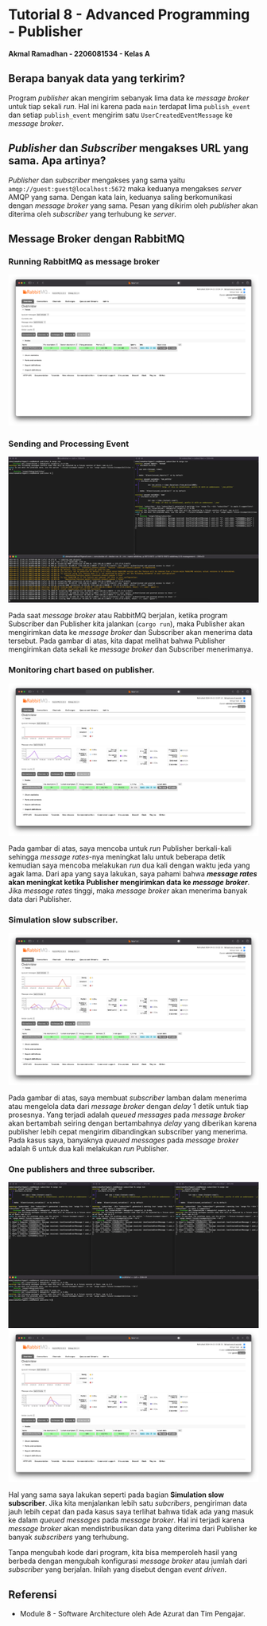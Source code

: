 # Tutorial 8 - Advanced Programming - Publisher
**Akmal Ramadhan - 2206081534 - Kelas A**

## Berapa banyak data yang terkirim?
Program _publisher_ akan mengirim sebanyak lima data ke _message broker_ untuk tiap sekali _run_. Hal ini karena pada `main` terdapat lima `publish_event` dan setiap `publish_event` mengirim satu `UserCreatedEventMessage` ke _message broker_.

## _Publisher_ dan _Subscriber_ mengakses URL yang sama. Apa artinya?
_Publisher_ dan _subscriber_ mengakses yang sama yaitu `amqp://guest:guest@localhost:5672` maka keduanya mengakses _server_ AMQP yang sama. Dengan kata lain, keduanya saling berkomunikasi dengan _message broker_ yang sama. Pesan yang dikirim oleh _publisher_ akan diterima oleh _subscriber_ yang terhubung ke _server_.

## Message Broker dengan RabbitMQ
### Running RabbitMQ as message broker
<img src="image/img_0.png">

### Sending and Processing Event
<img src="image/img_1.png">

Pada saat _message broker_ atau RabbitMQ berjalan, ketika program Subscriber dan Publisher kita jalankan (`cargo run`), maka Publisher akan mengirimkan data ke _message broker_ dan Subscriber akan menerima data tersebut. Pada gambar di atas, kita dapat melihat bahwa Publisher mengirimkan data sekali ke _message broker_ dan Subscriber menerimanya.

### Monitoring chart based on publisher.
<img src="image/img_2.png">

Pada gambar di atas, saya mencoba untuk _run_ Publisher berkali-kali sehingga _message rates_-nya meningkat lalu untuk beberapa detik kemudian saya mencoba melakukan _run_ dua kali dengan waktu jeda yang agak lama. Dari apa yang saya lakukan, saya pahami bahwa **_message rates_ akan meningkat ketika Publisher mengirimkan data ke _message broker_**. Jika _message rates_ tinggi, maka _message broker_ akan menerima banyak data dari Publisher.

### Simulation slow subscriber.
<img src="image/img_3.png">

Pada gambar di atas, saya membuat _subscriber_ lamban dalam menerima atau mengelola data dari _message broker_ dengan _delay_ 1 detik untuk tiap prosesnya. Yang terjadi adalah _queued messages_ pada _message broker_ akan bertambah seiring dengan bertambahnya _delay_ yang diberikan karena publisher lebih cepat mengirim dibandingkan subscriber yang menerima. Pada kasus saya, banyaknya _queued messages_ pada _message broker_ adalah 6 untuk dua kali melakukan _run_ Publisher. 

### One publishers and three subscriber.
<img src="image/img_4_1.png">

<img src="image/img_4_2.png">

Hal yang sama saya lakukan seperti pada bagian **Simulation slow subscriber**. Jika kita menjalankan lebih satu _subcribers_, pengiriman data jauh lebih cepat dan pada kasus saya terlihat bahwa tidak ada yang masuk ke dalam _queued messages_ pada _message broker_. Hal ini terjadi karena _message broker_ akan mendistribusikan data yang diterima dari Publisher ke banyak _subscribers_ yang terhubung.

Tanpa mengubah kode dari program, kita bisa memperoleh hasil yang berbeda dengan mengubah konfigurasi _message broker_ atau jumlah dari _subscriber_ yang berjalan. Inilah yang disebut dengan _event driven_.

## Referensi
- Module 8 - Software Architecture oleh Ade Azurat dan Tim Pengajar.